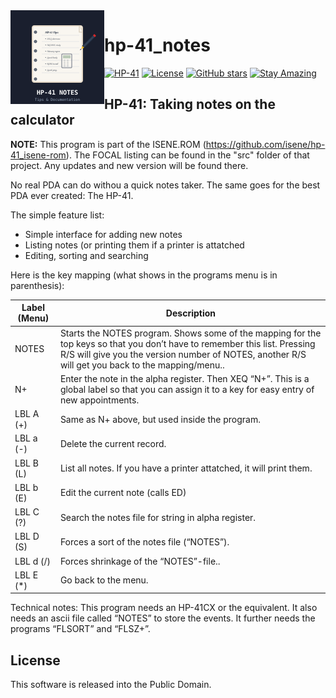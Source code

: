 <img src="img/hp41_notes_logo.svg" align="left" width="150" height="150" alt="HP-41 NOTES Logo">

# hp-41_notes

[![HP-41](https://img.shields.io/badge/HP--41-Calculator-orange)](https://en.wikipedia.org/wiki/HP-41C)
[![License](https://img.shields.io/badge/License-Public%20Domain-brightgreen.svg)](https://unlicense.org/)
[![GitHub stars](https://img.shields.io/github/stars/isene/hp-41_notes.svg)](https://github.com/isene/hp-41_notes/stargazers)
[![Stay Amazing](https://img.shields.io/badge/Stay-Amazing-blue.svg)](https://isene.org)

## HP-41: Taking notes on the calculator

**NOTE:** This program is part of the ISENE.ROM (https://github.com/isene/hp-41_isene-rom). The FOCAL listing can be found in the "src" folder of that project. Any updates and new version will be found there.

No real PDA can do withou a quick notes taker. The same goes for the best PDA ever created: The HP-41.

The simple feature list:

* Simple interface for adding new notes
* Listing notes (or printing them if a printer is attatched
* Editing, sorting and searching

Here is the key mapping (what shows in the programs menu is in parenthesis):

Label (Menu)	|Description
----------------|-----------
NOTES	|Starts the NOTES program. Shows some of the mapping for the top keys so that you don’t have to remember this list. Pressing R/S will give you the version number of NOTES, another R/S will get you back to the mapping/menu..
N+	|Enter the note in the alpha register. Then XEQ “N+”. This is a global label so that you can assign it to a key for easy entry of new appointments.
LBL A (+)	|Same as N+ above, but used inside the program.
LBL a (-)	|Delete the current record.
LBL B (L)	|List all notes. If you have a printer attatched, it will print them.
LBL b (E)	|Edit the current note (calls ED)
LBL C (?)	|Search the notes file for string in alpha register.
LBL D (S)	|Forces a sort of the notes file (“NOTES”).
LBL d (/)	|Forces shrinkage of the “NOTES”-file..
LBL E (\*)	|Go back to the menu.

Technical notes: This program needs an HP-41CX or the equivalent. It also needs an ascii file called “NOTES” to store the events. It further needs the programs “FLSORT” and “FLSZ+”.

## License
This software is released into the Public Domain.
